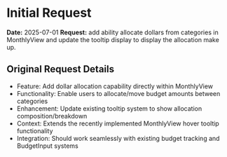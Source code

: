 # Initial Request

**Date:** 2025-07-01
**Request:** add ability allocate dollars from categories in MonthlyView and update the tooltip display to display the allocation make up.

## Original Request Details
- Feature: Add dollar allocation capability directly within MonthlyView
- Functionality: Enable users to allocate/move budget amounts between categories
- Enhancement: Update existing tooltip system to show allocation composition/breakdown
- Context: Extends the recently implemented MonthlyView hover tooltip functionality
- Integration: Should work seamlessly with existing budget tracking and BudgetInput systems